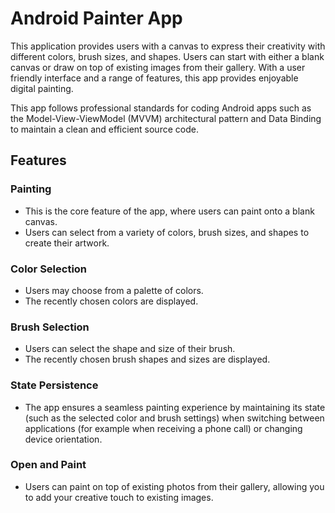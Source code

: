 # Android Painter App

This application provides users with a canvas to express their creativity with different colors, brush sizes, and shapes. Users can start with either a blank canvas or draw on top of existing images from their gallery. With a user friendly interface and a range of features, this app provides enjoyable digital painting.

This app follows professional standards for coding Android apps such as the Model-View-ViewModel (MVVM) architectural pattern and Data Binding to maintain a clean and efficient source code.

## Features

### Painting
- This is the core feature of the app, where users can paint onto a blank canvas.
- Users can select from a variety of colors, brush sizes, and shapes to create their artwork.

### Color Selection
- Users may choose from a palette of colors.
- The recently chosen colors are displayed.

### Brush Selection
- Users can select the shape and size of their brush.
- The recently chosen brush shapes and sizes are displayed.

### State Persistence
- The app ensures a seamless painting experience by maintaining its state (such as the selected color and brush settings) when switching between applications (for example when receiving a phone call) or changing device orientation.

### Open and Paint
- Users can paint on top of existing photos from their gallery, allowing you to add your creative touch to existing images.
